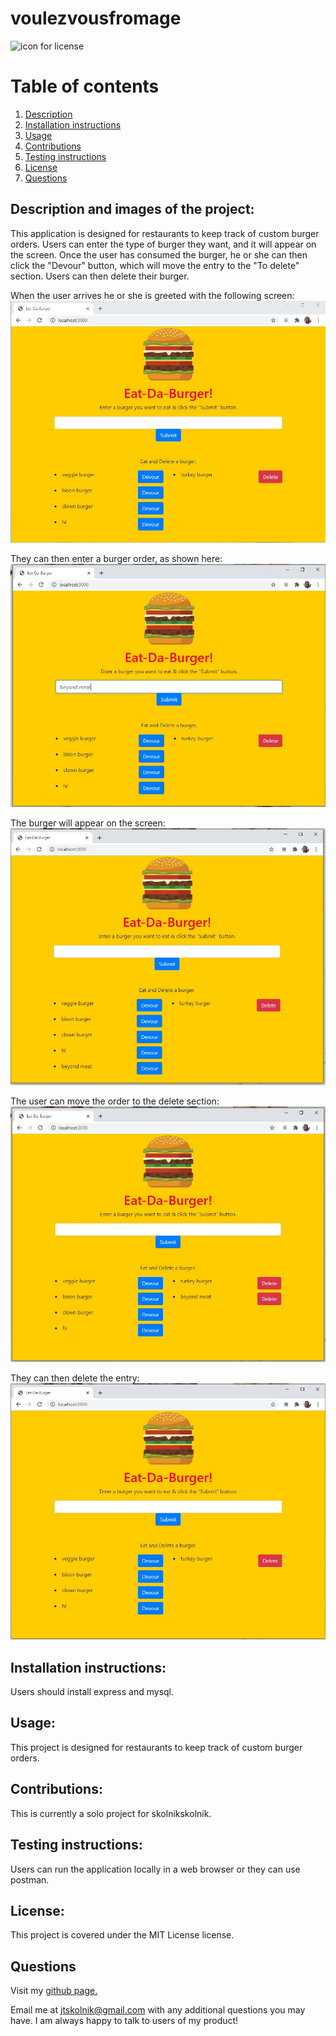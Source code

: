 
# voulezvousfromage 

![icon for license](https://camo.githubusercontent.com/3ccf4c50a1576b0dd30b286717451fa56b783512/68747470733a2f2f696d672e736869656c64732e696f2f62616467652f4c6963656e73652d4d49542d79656c6c6f772e737667)

# Table of contents
1. [Description](#Description)
2. [Installation instructions](#Installation-instructions)
3. [Usage](#usage)
4. [Contributions](#Contributions)
5. [Testing instructions](#Testing-instructions)
6. [License](#License)
7. [Questions](#Questions)

## Description and images of the project: 
This application is designed for restaurants to keep track of custom burger orders. Users can enter the type of burger they want, and it will appear on the screen. Once the user has consumed the burger, he or she can then click the "Devour" button, which will move the entry to the "To delete" section. Users can then delete their burger.

When the user arrives he or she is greeted with the following screen:
![welcome screen](./images/img1.JPG)

They can then enter a burger order, as shown here:
![enter order](./images/img2.JPG)

The burger will appear on the screen:
![devoured list](./images/img3.JPG)

The user can move the order to the delete section:
![delete list](./images/img4.JPG)

They can then delete the entry:
![deleted](./images/img5.JPG)

## Installation instructions: 
Users should install express and mysql.

## Usage: 
This project is designed for restaurants to keep track of custom burger orders.

## Contributions: 
This is currently a solo project for skolnikskolnik.

## Testing instructions: 
Users can run the application locally in a web browser or they can use postman.

## License:  
This project is covered under the MIT License license.

## Questions
Visit my <a href='https://www.github.com/skolnikskolnik'>github page.</a> 

Email me at jtskolnik@gmail.com with any additional questions you may have. I am always happy to talk to users of my product!